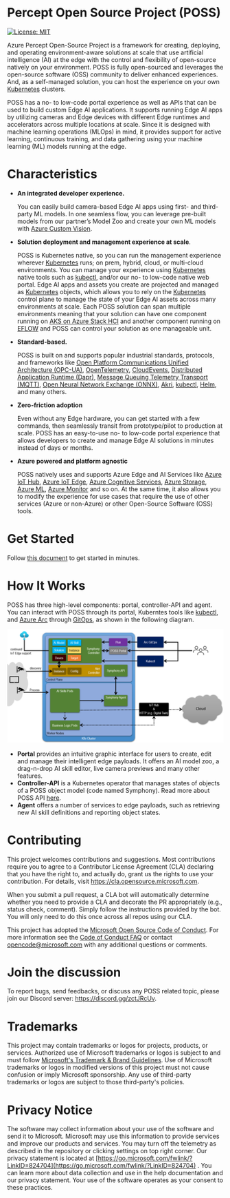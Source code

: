 # Percept Open Source Project (POSS)

[![License: MIT](https://img.shields.io/badge/License-MIT-yellow.svg)](https://opensource.org/licenses/MIT)

Azure Percept Open-Source Project is a framework for creating, deploying, and operating environment-aware solutions at scale that use artificial intelligence (AI) at the edge with the control and flexibility of open-source natively on your environment. POSS is fully open-sourced and leverages the open-source software (OSS) community to deliver enhanced experiences. And, as a self-managed solution, you can host the experience on your own [Kubernetes](https://kubernetes.io/) clusters.

POSS has a no- to low-code portal experience as well as APIs that can be used to build custom Edge AI applications. It supports running Edge AI apps by utilizing cameras and Edge devices with different Edge runtimes and accelerators across multiple locations at scale. Since it is designed with machine learning operations (MLOps) in mind, it provides support for active learning, continuous training, and data gathering using your machine learning (ML) models running at the edge.

# Characteristics

- **An integrated developer experience.** 
    
    You can easily build camera-based Edge AI apps using first- and third-party ML models. In one seamless flow, you can leverage pre-built models from our partner’s Model Zoo and create your own ML models with [Azure Custom Vision](https://azure.microsoft.com/en-us/services/cognitive-services/custom-vision-service/#overview).
- **Solution deployment and management experience at scale**. 
    
    POSS is Kubernetes native, so you can run the management experience wherever [Kubernetes](https://kubernetes.io/) runs; on prem, hybrid, cloud, or multi-cloud environments. You can manage your experience using [Kubernetes](https://kubernetes.io/) native tools such as [kubectl](https://kubernetes.io/docs/reference/kubectl/kubectl/), and/or our no- to low-code native web portal. Edge AI apps and assets you create are projected and managed as [Kubernetes](https://kubernetes.io/) objects, which allows you to rely on the [Kubernetes](https://kubernetes.io/) control plane to manage the state of your Edge AI assets across many environments at scale. Each POSS solution can span multiple environments meaning that your solution can have one component running on [AKS on Azure Stack HCI](https://docs.microsoft.com/en-us/azure-stack/aks-hci/) and another component running on [EFLOW](https://docs.microsoft.com/en-us/windows/iot/iot-enterprise/azure-iot-edge-for-linux-on-windows) and POSS can control your solution as one manageable unit.

- **Standard-based.**

    POSS is built on and supports popular industrial standards, protocols, and frameworks like [Open Platform Communications Unified Architecture (OPC-UA)](https://opcfoundation.org/about/opc-technologies/opc-ua/), [OpenTelemetry](https://opentelemetry.io/), [CloudEvents](https://cloudevents.io/), [Distributed Application Runtime (Dapr)](https://dapr.io/), [Message Queuing Telemetry Transport (MQTT)](https://mqtt.org/), [Open Neural Network Exchange (ONNX)](https://onnx.ai/), [Akri](https://github.com/project-akri/akri), [kubectl](https://kubernetes.io/docs/reference/kubectl/kubectl/), [Helm](https://helm.sh/), and many others. 

- **Zero-friction adoption**

    Even without any Edge hardware, you can get started with a few commands, then seamlessly transit from prototype/pilot to production at scale. POSS has an easy-to-use no- to low-code portal experience that allows developers to create and manage Edge AI solutions in minutes instead of days or months. 

- **Azure powered and platform agnostic**

    POSS natively uses and supports Azure Edge and AI Services like [Azure IoT Hub](https://docs.microsoft.com/en-us/azure/iot-hub/), [Azure IoT Edge](https://azure.microsoft.com/en-us/services/iot-edge/), [Azure Cognitive Services](https://azure.microsoft.com/en-us/services/cognitive-services/), [Azure Storage](https://azure.microsoft.com/en-us/products/category/storage/), [Azure ML](https://azure.microsoft.com/en-us/services/machine-learning/), [Azure Monitor](https://docs.microsoft.com/en-us/azure/azure-monitor/) and so on. At the same time, it also allows you to modify the experience for use cases that require the use of other services (Azure or non-Azure) or other Open-Source Software (OSS) tools. 

# Get Started
Follow [this document](docs/tutorial/setup-guide.md) to get started in minutes. 

# How It Works

POSS has three high-level components: portal, controller-API and agent. You can interact with POSS through its portal, Kuberntes tools like [kubectl](https://kubernetes.io/docs/reference/kubectl/kubectl/), and [Azure Arc](https://docs.microsoft.com/en-us/azure/azure-arc/overview) through [GitOps](https://docs.microsoft.com/en-us/azure/azure-arc/kubernetes/conceptual-gitops-flux2), as shown in the following diagram.

![poss-architecture](./docs/images/poss-architecture.png)

* **Portal** provides an intuitive graphic interface for users to create, edit and manage their intelligent edge payloads. It offers an AI model zoo, a drag-n-drop AI skill editor, live camera previews and many other features.
* **Controller-API** is a Kubernetes operator that manages states of objects of a POSS object model (code named Symphony). Read more about POSS API [here](./docs/api/README.md).
* **Agent** offers a number of services to edge payloads, such as retrieving new AI skill definitions and reporting object states.

# Contributing

This project welcomes contributions and suggestions.  Most contributions require you to agree to a
Contributor License Agreement (CLA) declaring that you have the right to, and actually do, grant us
the rights to use your contribution. For details, visit https://cla.opensource.microsoft.com.

When you submit a pull request, a CLA bot will automatically determine whether you need to provide
a CLA and decorate the PR appropriately (e.g., status check, comment). Simply follow the instructions
provided by the bot. You will only need to do this once across all repos using our CLA.

This project has adopted the [Microsoft Open Source Code of Conduct](https://opensource.microsoft.com/codeofconduct/).
For more information see the [Code of Conduct FAQ](https://opensource.microsoft.com/codeofconduct/faq/) or
contact [opencode@microsoft.com](mailto:opencode@microsoft.com) with any additional questions or comments.

# Join the discussion

To report bugs, send feedbacks, or discuss any POSS related topic, please join our Discord server: https://discord.gg/zctJRcUv.

# Trademarks

This project may contain trademarks or logos for projects, products, or services. Authorized use of Microsoft 
trademarks or logos is subject to and must follow 
[Microsoft's Trademark & Brand Guidelines](https://www.microsoft.com/en-us/legal/intellectualproperty/trademarks/usage/general).
Use of Microsoft trademarks or logos in modified versions of this project must not cause confusion or imply Microsoft sponsorship.
Any use of third-party trademarks or logos are subject to those third-party's policies.

# Privacy Notice

The software may collect information about your use of the software and send it to Microsoft.
Microsoft may use this information to provide services and improve our products and services.
You may turn off the telemetry as described in the repository or clicking settings on top right
corner. Our privacy statement is located at [https://go.microsoft.com/fwlink/?LinkID=824704](https://go.microsoft.com/fwlink/?LinkID=824704)
. You can learn more about data collection and use in the help documentation and our privacy
statement. Your use of the software operates as your consent to these practices.


